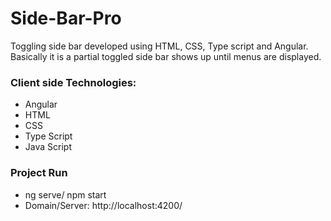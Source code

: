 # Side-Bar-Pro
Toggling side bar developed using HTML, CSS, Type script and Angular. Basically it is a partial toggled side bar shows up until menus are displayed.
### Client side Technologies:
* Angular
* HTML
* CSS
* Type Script
* Java Script

### Project Run
* ng serve/ npm start
* Domain/Server: http://localhost:4200/
